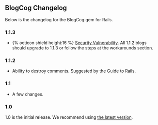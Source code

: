 ## BlogCog Changelog
Below is the changelog for the BlogCog gem for Rails.
### 1.1.3
* {% octicon shield height:16 %} [Security Vulnerability](https://github.com/blogcog/blogcog/security/advisories/GHSA-qwm6-97h2-ghwp). All 1.1.2 blogs should upgrade to 1.1.3 or follow the steps at the workarounds section.

### 1.1.2
* Ability to destroy comments. Suggested by the Guide to Rails.

### 1.1
* A few changes.

### 1.0
1.0 is the initial release. We recommend using [the latest version](#top).
